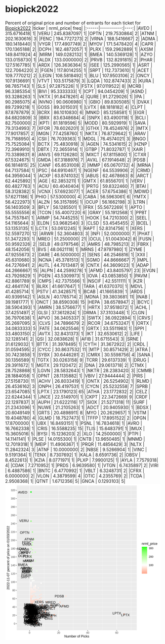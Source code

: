 # biopick2022
Percent of original price and number of entrants for each ticket for [Biopick2022](https://twitter.com/hashtag/Biopick2022)
|ticker |  nrml_price| freq|
|:------|-----------:|----:|
|AVEO   | 315.6716418|    1|
|VERU   | 245.8387097|    1|
|OPTN   | 219.7530864|    2|
|ATNM   | 202.1630616|    3|
|FENC   | 194.7727273|    2|
|VRNA   | 188.5416667|    2|
|ADMA   | 180.1418440|    1|
|VYGR   | 177.4907749|    2|
|MYOV   | 171.5478420|    4|
|CAPR   | 170.1365188|    2|
|DCPH   | 162.4872057|    1|
|PLRX   | 159.2962889|    1|
|AXSM   | 149.8411924|    4|
|MIRM   | 149.0282132|    1|
|BMEA   | 140.5369128|    1|
|AZYO   | 133.0158730|    1|
|ALDX   | 133.0000000|    2|
|PRVB   | 132.8291815|    2|
|PHAR   | 127.5167785|    1|
|ARDX   | 126.3636364|    5|
|ISEE   | 125.2990565|    1|
|ASRT   | 122.7064220|    2|
|FGEN   | 117.8014255|    1|
|SRPT   | 112.7373610|    1|
|ACET   | 109.7770212|    2|
|LEGN   | 108.5818492|    1|
|BLU    | 107.9503106|    2|
|ONCY   | 107.9136691|    1|
|VTVT   | 103.5175879|    3|
|LQDA   | 102.8747433|    2|
|KURA   |  98.7857143|    1|
|SLS    |  97.2875226|    1|
|FSTX   |  97.0119522|    8|
|MCRB   |  96.3385354|    1|
|BIVI   |  95.3333333|    1|
|ICPT   |  94.0454209|    1|
|ASND   |  93.3286263|    1|
|VKTX   |  91.8478261|    4|
|QURE   |  91.2729026|    1|
|IPA    |  90.2985075|    4|
|NVNO   |  90.0606980|    1|
|GBIO   |  89.8305085|    1|
|DVAX   |  89.7299218|    1|
|GOSS   |  89.3015031|    1|
|LVTX   |  88.1818182|    4|
|CLPT   |  87.8787879|    3|
|BCRX   |  86.1010830|    6|
|MNKD   |  85.1258581|    1|
|EIGR   |  84.6820809|    3|
|IBRX   |  83.6348684|    4|
|SNPX   |  83.4900118|    1|
|BCLI   |  82.7500000|    2|
|KPTI   |  81.1819596|    5|
|MODD   |  80.5929919|    1|
|SAVA   |  79.3134993|    7|
|XFOR   |  78.6026201|    3|
|GTHX   |  78.4524976|    2|
|IMTX   |  77.9017857|    2|
|IMGN   |  77.4258760|    1|
|NKTX   |  76.8729642|    1|
|ARAV   |  76.7168950|    4|
|CSII   |  76.7039363|    1|
|MDGL   |  76.4574021|    3|
|BNGO   |  75.7525084|    1|
|BCTX   |  75.4830918|    3|
|AGEN   |  74.5341615|    2|
|HZNP   |  72.3969910|    1|
|DBTX   |  72.3655914|    1|
|GTBP   |  71.8032787|    1|
|XAIR   |  70.3389831|    8|
|ANVS   |  69.1126280|    3|
|MXCT   |  67.8115800|    1|
|CTXR   |  67.5324675|    1|
|GMDA   |  67.3188976|    7|
|AVXL   |  67.1914648|    2|
|PDSB   |  66.1814815|   25|
|CANF   |  65.8531008|    2|
|IMMP   |  65.0670732|    4|
|MRNA   |  64.7137584|    1|
|IPSC   |  64.6910467|    1|
|NGENF  |  64.5539906|    2|
|CRMD   |  64.3956044|    1|
|ACXP   |  63.8741032|    1|
|ABUS   |  62.4678663|    8|
|ARCT   |  62.4425892|    1|
|AGE    |  62.3853211|    1|
|GMTX   |  61.8556701|    1|
|VERV   |  60.4827763|    1|
|ACIU   |  60.4040404|    1|
|PRTG   |  59.8322460|    7|
|BTAI   |  58.3128382|    5|
|VCNX   |  57.6923077|    1|
|ACER   |  57.6754386|    1|
|MDWD   |  57.6271186|    1|
|PHIO   |  57.5300000|    4|
|CABA   |  56.5963061|    6|
|YMTX   |  56.4222973|    1|
|ALZN   |  56.3157895|    1|
|OCUP   |  56.1662198|    3|
|LTRN   |  56.1403509|    3|
|BFLY   |  56.1285501|    1|
|IFRX   |  55.5672269|    1|
|APTO   |  55.5555556|    8|
|TCON   |  55.4007220|    6|
|GRAY   |  55.1912568|    1|
|PPBT   |  54.7557841|    1|
|ARMP   |  54.7445255|    1|
|HOOK   |  54.7210300|    2|
|SEEL   |  54.1165644|    3|
|ELDN   |  53.9682540|    3|
|CLSD   |  53.4545455|    2|
|BCEL   |  53.1353135|    1|
|LCTX   |  53.0612245|    1|
|RAPT   |  52.8314756|    1|
|XERS   |  52.5597270|   12|
|ARWR   |  52.3604803|    3|
|INFI   |  52.0000000|    7|
|PHAT   |  51.3472293|    1|
|MREO   |  51.2500000|   21|
|OCUL   |  51.0043042|    8|
|FUSN   |  50.9592326|    2|
|SELB   |  49.0797546|    2|
|AMRS   |  48.7985213|    2|
|FBRX   |  48.1542056|    1|
|BVS    |  48.0621118|    1|
|MRNS   |  47.9797980|    1|
|ZYME   |  47.9255673|    2|
|DARE   |  46.5000000|    2|
|SENS   |  46.2546816|    1|
|XXII   |  45.6310680|    3|
|NCNA   |  45.3781513|    1|
|SGMO   |  44.8666667|    7|
|IMPL   |  44.7276941|    2|
|AUTL   |  44.7013487|    9|
|CNTX   |  44.3609023|    1|
|ADAP   |  44.2666667|   15|
|ALPN   |  44.2599278|    1|
|AFMD   |  43.8405797|   23|
|EVGN   |  43.7926829|    1|
|PGEN   |  43.5309973|    1|
|IOVA   |  43.0853850|    1|
|PAVM   |  42.8861789|    9|
|CMPS   |  42.7375566|    1|
|NSCIF  |  42.5511111|    1|
|KZR    |  42.4641174|    1|
|BLRX   |  41.6617647|    1|
|TARA   |  41.6370370|    1|
|MDVL   |  41.4285714|    1|
|PSTV   |  41.3428571|    1|
|BCAB   |  41.1665839|    1|
|ARDS   |  40.9399142|    1|
|ASLN   |  40.1785714|    2|
|MDNA   |  39.3803681|   11|
|INAB   |  39.1981777|    1|
|ONCT   |  38.8590308|   15|
|HEPA   |  38.6578947|    2|
|BCYC   |  38.5904393|    1|
|AMRN   |  38.5756677|    1|
|HRTX   |  37.9518072|    1|
|ACHL   |  37.4251497|    2|
|GLSI   |  37.3612824|    1|
|DRMA   |  37.3103448|    1|
|CLGN   |  36.7970638|    1|
|APVO   |  36.3405337|    3|
|SWTX   |  36.0922894|    1|
|CRVS   |  35.2697095|    3|
|CLVS   |  34.7896679|    2|
|RCOR   |  34.6753247|    1|
|ORTX   |  34.0833333|    5|
|FATE   |  34.0625546|    1|
|GRTX   |  33.5511983|    1|
|SPPI   |  33.4803150|    2|
|AVTX   |  32.8431373|    1|
|IKT    |  32.6530612|    2|
|LIFE   |  32.1285141|    2|
|QSI    |  32.0838628|    1|
|AFIB   |  31.6715543|    3|
|SRNE   |  31.6129032|    1|
|BTTX   |  31.3978495|    1|
|CYTH   |  31.3672922|    2|
|CRDL   |  31.0594595|    2|
|CYCC   |  30.8637532|   11|
|MTP    |  30.8571429|    2|
|ATRA   |  30.7423858|    1|
|SYBX   |  30.6446281|    2|
|CMRX   |  30.5598756|    4|
|SANA   |  30.1356589|    1|
|TGTX   |  30.0263158|    9|
|TCRR   |  29.6137339|    1|
|DRUG   |  29.3911672|    1|
|MGTX   |  29.1120472|    2|
|DNA    |  29.0613718|    2|
|CTMX   |  28.7528868|    1|
|LGVN   |  28.5832643|    1|
|NKTR   |  28.2383420|    3|
|CMMB   |  28.1884058|    1|
|OPNT   |  28.1135882|    1|
|VBIV   |  27.9444444|    2|
|PIRS   |  27.5158730|   11|
|ACHV   |  26.8033419|    1|
|ONTX   |  26.5254902|    1|
|RLMD   |  26.4536162|    3|
|ONPH   |  26.4197531|    1|
|CYCN   |  25.5232558|    7|
|SPRB   |  23.6547085|    1|
|LPTX   |  23.1790123|   65|
|ATHA   |  23.1772832|    2|
|CELZ   |  22.6244344|    1|
|JNCE   |  22.5149701|    1|
|CKPT   |  22.3472669|    9|
|CRDF   |  22.1297837|    3|
|AUPH   |  21.6222116|   17|
|SIOX   |  21.5271318|   11|
|SURF   |  21.2343096|    1|
|NUWE   |  21.2105263|    1|
|ADCT   |  20.9405930|    1|
|BDSX   |  20.6049149|    1|
|GRTS   |  20.4898911|    8|
|MYO    |  20.2629657|    1|
|VSTM   |  19.4048780|    4|
|GLMD   |  18.7527473|    1|
|TFFP   |  17.8951522|    2|
|OPGN   |  17.8700000|    1|
|UBX    |  16.8493151|    1|
|PSNL   |  16.7834618|    1|
|AVRO   |  16.7662338|    1|
|CRIS   |  16.5588235|   15|
|TLIS   |  15.6483791|    1|
|IMUX   |  15.3605016|    5|
|BYSI   |  15.1236203|    2|
|XLO    |  14.2500000|    1|
|PTPI   |  14.1141141|    1|
|PLSE   |  14.0155300|    1|
|CNTB   |  13.9650485|    1|
|MNMD   |  12.7019318|    1|
|MEIP   |  11.4906367|    1|
|PRQR   |  11.4856429|    3|
|NLTX   |  11.2842324|    3|
|ATNF   |  10.0000000|    2|
|NBSE   |   9.5266904|    1|
|VINC   |   9.5191364|    1|
|TENX   |   8.7307692|    1|
|KALA   |   8.6591736|    2|
|OBSV   |   8.4522613|    1|
|KZIA   |   8.0771971|    1|
|PLXP   |   7.9900125|    1|
|AYLA   |   7.7579318|    4|
|CDAK   |   7.2710952|    1|
|PRDS   |   6.9639580|    1|
|VTGN   |   6.7435897|    2|
|VIRI   |   6.4887586|    1|
|BNTC   |   6.4770992|    1|
|VBLT   |   6.3248731|    2|
|CFRX   |   6.0000000|    2|
|VLON   |   4.3879599|    4|
|OTIC   |   4.2355769|    2|
|TCDA   |   2.9508368|    1|
|QTNT   |   1.6712356|    5|
|GNCA   |   0.1293103|    5|
![retvspicks](biopicks.png?raw=true)
